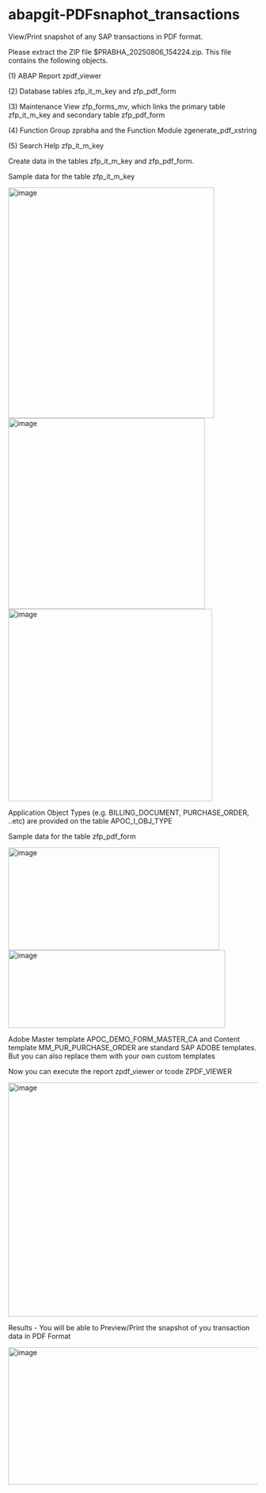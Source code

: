 # abapgit-PDFsnaphot_transactions
View/Print snapshot of any SAP transactions in PDF format.

Please extract the ZIP file $PRABHA_20250806_154224.zip. This file contains the following objects.

(1) ABAP Report zpdf_viewer

(2) Database tables zfp_it_m_key and zfp_pdf_form

(3) Maintenance View zfp_forms_mv, which links the primary table zfp_it_m_key and secondary table zfp_pdf_form

(4) Function Group zprabha and the Function Module zgenerate_pdf_xstring

(5) Search Help zfp_it_m_key

Create data in the tables zfp_it_m_key and zfp_pdf_form.

Sample data for the table zfp_it_m_key

<img width="416" height="465" alt="image" src="https://github.com/user-attachments/assets/5ec4e7bc-103c-464e-b2da-fe0defb7ae4c" />

<img width="397" height="385" alt="image" src="https://github.com/user-attachments/assets/f7f51b70-0951-4413-bab7-b5e4ecaca406" />

<img width="412" height="388" alt="image" src="https://github.com/user-attachments/assets/08eceba6-0722-4dc1-819b-0ef837f7d79d" />

Application Object Types (e.g. BILLING_DOCUMENT, PURCHASE_ORDER, ..etc)  are provided on the table APOC_I_OBJ_TYPE


Sample data for the table zfp_pdf_form

<img width="426" height="207" alt="image" src="https://github.com/user-attachments/assets/9b78d2c5-fef9-4b83-b1d9-98e3065fc43e" />

<img width="438" height="157" alt="image" src="https://github.com/user-attachments/assets/e5563755-6ee9-4fc9-9d6c-2c3523a30e06" />

Adobe Master template APOC_DEMO_FORM_MASTER_CA and Content template MM_PUR_PURCHASE_ORDER are standard SAP ADOBE templates. But you can also replace them with your own custom templates

Now you can execute the report zpdf_viewer or tcode ZPDF_VIEWER

<img width="933" height="472" alt="image" src="https://github.com/user-attachments/assets/8820dcb9-c5d7-4c05-96fd-e151ecb3660a" />

Results - You will be able to Preview/Print the snapshot of you transaction data in PDF Format

<img width="1044" height="277" alt="image" src="https://github.com/user-attachments/assets/38d20b4e-b1a3-440e-b2b4-52e0416a2d76" />




 
